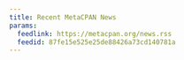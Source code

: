 ```yaml
---
title: Recent MetaCPAN News
params:
  feedlink: https://metacpan.org/news.rss
  feedid: 87fe15e525e25de88426a73cd140781a
---
```

